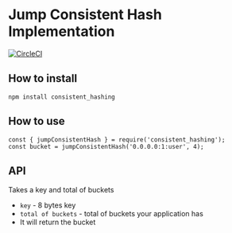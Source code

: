 # Jump Consistent Hash Implementation

[![CircleCI](https://circleci.com/gh/libterty/jump_consistent_hash/tree/master.svg?style=svg)](https://circleci.com/gh/libterty/jump_consistent_hash/tree/master)

## How to install
```
npm install consistent_hashing
```

## How to use
```
const { jumpConsistentHash } = require('consistent_hashing');
const bucket = jumpConsistentHash('0.0.0.0:1:user', 4);
```

## API
Takes a key and total of buckets

* `key` - 8 bytes key
* `total of buckets` - total of buckets your application has
* It will return the bucket